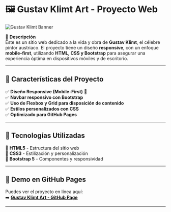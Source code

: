 
# 🖼️ Gustav Klimt Art - Proyecto Web

![Gustav Klimt Banner](https://upload.wikimedia.org/wikipedia/commons/thumb/d/d2/Klimt_-_The_Kiss.jpg/800px-Klimt_-_The_Kiss.jpg)

📌 **Descripción**  
Este es un sitio web dedicado a la vida y obra de **Gustav Klimt**, el célebre pintor austriaco. El proyecto tiene un diseño **responsive**, con un enfoque **mobile-first**, utilizando **HTML, CSS y Bootstrap** para asegurar una experiencia óptima en dispositivos móviles y de escritorio.

---

## 🌟 Características del Proyecto

✅ **Diseño Responsive (Mobile-First)** 📱  
✅ **Navbar responsivo con Bootstrap**  
✅ **Uso de Flexbox y Grid para disposición de contenido**  
✅ **Estilos personalizados con CSS**  
✅ **Optimizado para GitHub Pages**  

---

## 🚀 Tecnologías Utilizadas

🔹 **HTML5** - Estructura del sitio web  
🔹 **CSS3** - Estilización y personalización  
🔹 **Bootstrap 5** - Componentes y responsividad  


---

## 🔗 Demo en GitHub Pages

Puedes ver el proyecto en línea aquí:  
➡️ **[Gustav Klimt Art - GitHub Page](https://constanzaramos.github.io/gustav-klimt-art/)**  

---


